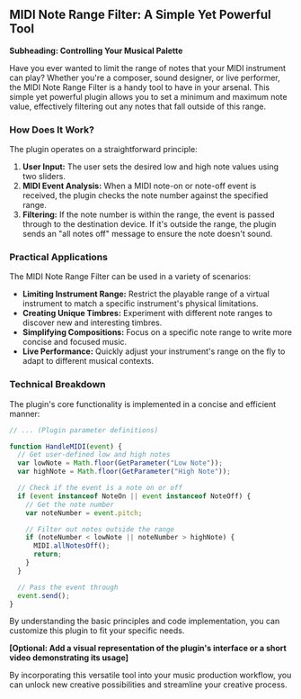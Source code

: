 ## MIDI Note Range Filter: A Simple Yet Powerful Tool

**Subheading: Controlling Your Musical Palette**

Have you ever wanted to limit the range of notes that your MIDI instrument can play? Whether you're a composer, sound designer, or live performer, the MIDI Note Range Filter is a handy tool to have in your arsenal. This simple yet powerful plugin allows you to set a minimum and maximum note value, effectively filtering out any notes that fall outside of this range.

### How Does It Work?

The plugin operates on a straightforward principle:

1. **User Input:** The user sets the desired low and high note values using two sliders.
2. **MIDI Event Analysis:** When a MIDI note-on or note-off event is received, the plugin checks the note number against the specified range.
3. **Filtering:** If the note number is within the range, the event is passed through to the destination device. If it's outside the range, the plugin sends an "all notes off" message to ensure the note doesn't sound.

### Practical Applications

The MIDI Note Range Filter can be used in a variety of scenarios:

* **Limiting Instrument Range:** Restrict the playable range of a virtual instrument to match a specific instrument's physical limitations.
* **Creating Unique Timbres:** Experiment with different note ranges to discover new and interesting timbres.
* **Simplifying Compositions:** Focus on a specific note range to write more concise and focused music.
* **Live Performance:** Quickly adjust your instrument's range on the fly to adapt to different musical contexts.

### Technical Breakdown

The plugin's core functionality is implemented in a concise and efficient manner:

```javascript
// ... (Plugin parameter definitions)

function HandleMIDI(event) {
  // Get user-defined low and high notes
  var lowNote = Math.floor(GetParameter("Low Note"));
  var highNote = Math.floor(GetParameter("High Note"));

  // Check if the event is a note on or off
  if (event instanceof NoteOn || event instanceof NoteOff) {
    // Get the note number
    var noteNumber = event.pitch;

    // Filter out notes outside the range
    if (noteNumber < lowNote || noteNumber > highNote) {
      MIDI.allNotesOff();
      return;
    }
  }

  // Pass the event through
  event.send();
}
```

By understanding the basic principles and code implementation, you can customize this plugin to fit your specific needs.

**[Optional: Add a visual representation of the plugin's interface or a short video demonstrating its usage]**

By incorporating this versatile tool into your music production workflow, you can unlock new creative possibilities and streamline your creative process.
